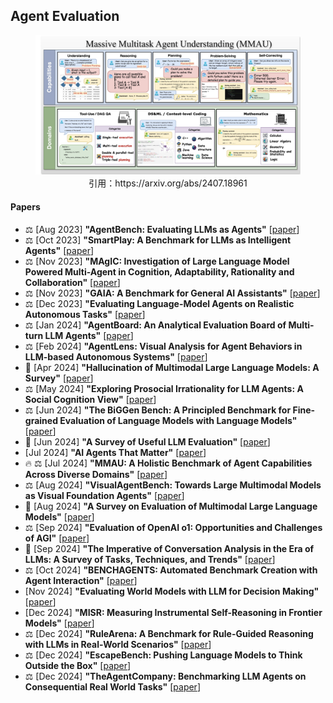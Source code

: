 ## Agent Evaluation

<figure style="text-align: center;">
    <img alt="" src="../assets/evaluation.png" width="500" />
    <figcaption style="text-align: center;">引用：https://arxiv.org/abs/2407.18961</figcaption>
</figure>

#### Papers
* ⚖️ [Aug 2023] **"AgentBench: Evaluating LLMs as Agents"** [[paper](https://arxiv.org/abs/2308.03688)]
* ⚖️ [Oct 2023] **"SmartPlay: A Benchmark for LLMs as Intelligent Agents"** [[paper](https://arxiv.org/abs/2310.01557)]
* ⚖️ [Nov 2023] **"MAgIC: Investigation of Large Language Model Powered Multi-Agent in Cognition, Adaptability, Rationality and Collaboration"** [[paper](https://arxiv.org/abs/2311.08562)]
* ⚖️ [Nov 2023] **"GAIA: A Benchmark for General AI Assistants"** [[paper](https://arxiv.org/abs/2311.12983)]
* ⚖️ [Dec 2023] **"Evaluating Language-Model Agents on Realistic Autonomous Tasks"** [[paper](https://arxiv.org/abs/2312.11671)]
* ⚖️ [Jan 2024] **"AgentBoard: An Analytical Evaluation Board of Multi-turn LLM Agents"** [[paper](https://arxiv.org/abs/2401.13178)]
* ⚖️ [Feb 2024] **"AgentLens: Visual Analysis for Agent Behaviors in LLM-based Autonomous Systems"** [[paper](https://arxiv.org/abs/2402.08995)]
* 📖 [Apr 2024] **"Hallucination of Multimodal Large Language Models: A Survey"** [[paper](https://arxiv.org/abs/2404.18930)]
* ⚖️ [May 2024] **"Exploring Prosocial Irrationality for LLM Agents: A Social Cognition View"** [[paper](https://arxiv.org/abs/2405.14744)]
* ⚖️ [Jun 2024] **"The BiGGen Bench: A Principled Benchmark for Fine-grained Evaluation of Language Models with Language Models"** [[paper](https://arxiv.org/abs/2406.05761)]
* 📖 [Jun 2024] **"A Survey of Useful LLM Evaluation"** [[paper](https://arxiv.org/abs/2406.00936)]
* [Jul 2024] **"AI Agents That Matter"** [[paper](https://arxiv.org/abs/2407.01502)]
* 🔥 ⚖️ [Jul 2024] **"MMAU: A Holistic Benchmark of Agent Capabilities Across Diverse Domains"** [[paper](https://arxiv.org/abs/2407.18961)]
* ⚖️ [Aug 2024] **"VisualAgentBench: Towards Large Multimodal Models as Visual Foundation Agents"** [[paper](https://arxiv.org/abs/2408.06327)]
* 📖 [Aug 2024] **"A Survey on Evaluation of Multimodal Large Language Models"** [[paper](https://arxiv.org/abs/2408.15769)]
* ⚖️ [Sep 2024] **"Evaluation of OpenAI o1: Opportunities and Challenges of AGI"** [[paper](https://arxiv.org/abs/2409.18486)]
* 📖 [Sep 2024] **"The Imperative of Conversation Analysis in the Era of LLMs: A Survey of Tasks, Techniques, and Trends"** [[paper](https://arxiv.org/abs/2409.14195)]
* ⚖️ [Oct 2024] **"BENCHAGENTS: Automated Benchmark Creation with Agent Interaction"** [[paper](https://arxiv.org/abs/2410.22584)]
* [Nov 2024] **"Evaluating World Models with LLM for Decision Making"** [[paper](https://arxiv.org/abs/2411.08794)]
* [Dec 2024] **"MISR: Measuring Instrumental Self-Reasoning in Frontier Models"** [[paper](https://arxiv.org/abs/2412.03904)]
* ⚖️ [Dec 2024] **"RuleArena: A Benchmark for Rule-Guided Reasoning with LLMs in Real-World Scenarios"** [[paper](https://arxiv.org/abs/2412.08972)]
* ⚖️ [Dec 2024] **"EscapeBench: Pushing Language Models to Think Outside the Box"** [[paper](https://arxiv.org/abs/2412.13549)]
* ⚖️ [Dec 2024] **"TheAgentCompany: Benchmarking LLM Agents on Consequential Real World Tasks"** [[paper](https://arxiv.org/abs/2412.14161)]